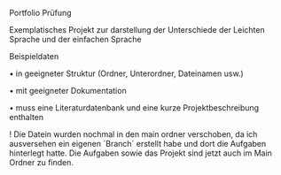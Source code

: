 Portfolio Prüfung

Exemplatisches Projekt zur darstellung der Unterschiede der Leichten Sprache und der einfachen Sprache

Beispieldaten

• in geeigneter Struktur (Ordner, Unterordner, Dateinamen usw.)

• mit geeigneter Dokumentation

• muss eine Literaturdatenbank und eine kurze Projektbeschreibung enthalten



! Die Datein wurden nochmal in den main ordner verschoben, da ich ausversehen ein eigenen ´Branch´ erstellt habe und dort die Aufgaben hinterlegt hatte. Die Aufgaben sowie das Projekt sind jetzt auch im Main Ordner zu finden.
